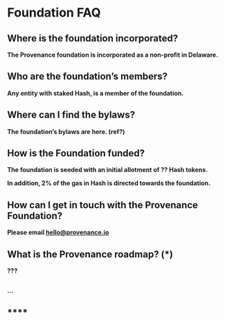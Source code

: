 # Foundation FAQ

## **Where is the foundation incorporated?**

**The Provenance foundation is incorporated as a non-profit in Delaware.**

## **Who are the foundation’s members?** <a id="who-are-the-foundations-members"></a>

**Any entity with staked Hash, is a member of the foundation.**

## **Where can I find the bylaws?** <a id="where-can-i-find-the-bylaws"></a>

**The foundation’s bylaws are here. \(ref?\)**

## **How is the Foundation funded?** <a id="how-is-the-foundation-funded"></a>

**The foundation is seeded with an initial allotment of ?? Hash tokens.**

**In addition, 2% of the gas in Hash is directed towards the foundation.**

## **How can I get in touch with the Provenance Foundation?** <a id="how-can-i-get-in-touch-with-the-provenance-foundation"></a>

**Please email hello@provenance.io**

## **What is the Provenance roadmap? \(\*\)** <a id="what-is-the-provenance-roadmap-what-are-the-phases-of-provenance"></a>

**???**

##  <a id="how-is-the-foundation-funded"></a>

**…**

## \*\*\*\* <a id="what-is-the-provenance-roadmap-what-are-the-phases-of-provenance"></a>





